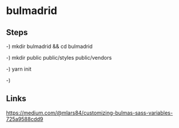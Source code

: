 # bulmadrid


## Steps

-) mkdir bulmadrid && cd bulmadrid

-) mkdir public public/styles public/vendors

-) yarn init

-) 

## Links

https://medium.com/@mlars84/customizing-bulmas-sass-variables-725a9588cdd9


